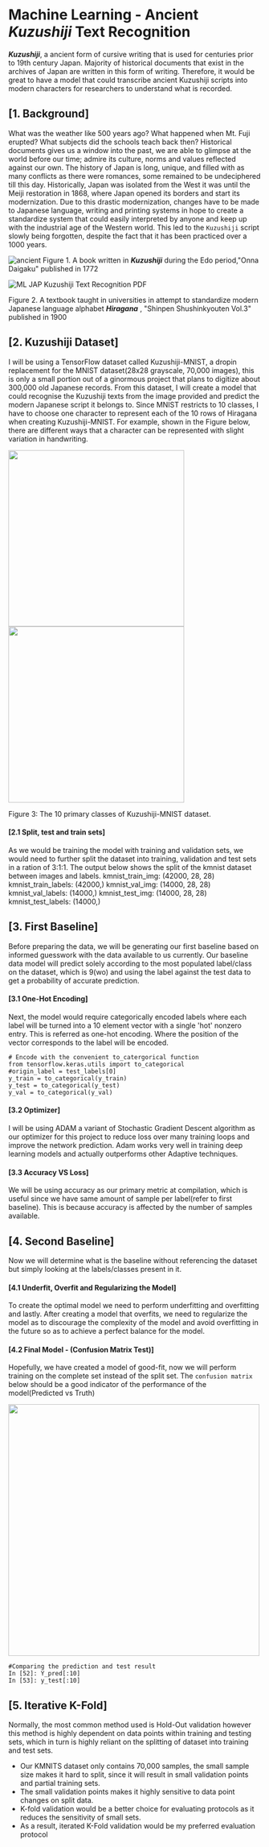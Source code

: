 # Machine Learning - Ancient *Kuzushiji* Text Recognition
***Kuzushiji***, a ancient form of cursive writing that is used for centuries prior to 19th century Japan. Majority of historical documents that exist in the archives of Japan are written in this form of writing. Therefore, it would be great to have a model that could transcribe ancient Kuzushiji scripts into modern characters for researchers to understand what is recorded.


## [1. Background]
What was the weather like 500 years ago? What happened when Mt. Fuji erupted? What subjects did the schools teach back then? Historical documents gives us a window into the past, we are able to glimpse at the world before our time; admire its culture, norms and values reflected against our own. The history of Japan is long, unique, and filled with as many conflicts as there were romances, some remained to be undeciphered till this day. Historically, Japan was isolated from the West it was until the Meiji restoration in 1868, where Japan opened its borders and start its modernization. Due to this drastic modernization, changes have to be made to Japanese language, writing and printing systems in hope to create a standardize system that could easily interpreted by anyone and keep up with the industrial age of the Western world. This led to the `Kuzushiji` script slowly being forgotten, despite the fact that it has been practiced over a 1000 years.

![ancient](https://github.com/RoninSanta/Machine_Learning-Classical_JAP_Literature_Text_Recognition/assets/109457795/86171251-6ded-4340-8b5c-5caae431d682)
Figure 1. A book written in ***Kuzushiji*** during the Edo period,"Onna Daigaku" published in 1772

![ML JAP Kuzushiji Text Recognition PDF](https://github.com/RoninSanta/Machine_Learning-Classical_JAP_Literature_Text_Recognition/assets/109457795/02556fcb-f6f8-4e88-a2e8-ecc593934c5d)

Figure 2. A textbook taught in universities in attempt to standardize modern Japanese language alphabet ***Hiragana*** , "Shinpen Shushinkyouten Vol.3" published in 1900


## [2. Kuzushiji Dataset]
I will be using a TensorFlow dataset called Kuzushiji-MNIST, a dropin replacement for the MNIST dataset(28x28 grayscale, 70,000 images), this is only a small portion out of a ginormous project that plans to digitize about 300,000 old Japanese records. From this dataset, I will create a model that could recognise the
Kuzushiji texts from the image provided and predict the modern Japanese script it belongs to. Since MNIST restricts to 10 classes, I have to choose one character to represent each of the 10 rows of Hiragana when creating Kuzushiji-MNIST. For example, shown in the Figure below, there are different ways that a character can be represented with slight variation in handwriting.

<img src="https://github.com/RoninSanta/Machine_Learning-Classical_JAP_Literature_Text_Recognition/assets/109457795/bea74f50-91d6-4bfa-90a7-aeb02ece7811" width="350" height="350">
<img src="https://github.com/RoninSanta/Machine_Learning-Classical_JAP_Literature_Text_Recognition/assets/109457795/9021d2a1-5690-46b0-b316-fb01e0033dc8" width="350" height="350">

Figure 3: The 10 primary classes of Kuzushiji-MNIST dataset.

#### [2.1 Split, test and train sets]
As we would be training the model with training and validation sets, we would need to further split the dataset into training, validation and test sets in a ration of 3:1:1. The output below shows the split of the kmnist dataset between images and labels.
kmnist_train_img: (42000, 28, 28)
kmnist_train_labels: (42000,)
kmnist_val_img: (14000, 28, 28)
kmnist_val_labels: (14000,)
kmnist_test_img: (14000, 28, 28)
kmnist_test_labels: (14000,)

## [3. First Baseline]
Before preparing the data, we will be generating our first baseline based on informed guesswork with the data available to us currently. Our baseline data model will predict solely according to the most populated label/class on the dataset, which is 9(wo) and using the label against the test data to get a probability of accurate prediction.

#### [3.1 One-Hot Encoding]
Next, the model would require categorically encoded labels where each label will be turned into a 10 element vector with a single 'hot' nonzero entry. This is referred as one-hot encoding. Where the position of the vector corresponds to the label will be encoded.

```
# Encode with the convenient to_catergorical function
from tensorflow.keras.utils import to_categorical
#origin_label = test_labels[0]
y_train = to_categorical(y_train)
y_test = to_categorical(y_test)
y_val = to_categorical(y_val)
```

#### [3.2 Optimizer]
I will be using ADAM a variant of Stochastic Gradient Descent algorithm as our optimizer for this project to reduce loss over many training loops and improve the network prediction. Adam  works very well in training deep learning models and actually outperforms other Adaptive techniques.

#### [3.3 Accuracy VS Loss]
We will be using accuracy as our primary metric at compilation, which is useful since we have same amount of sample per label(refer to first baseline). This is because accuracy is affected by the number of samples available.


## [4. Second Baseline]
Now we will determine what is the baseline without referencing the dataset but simply looking at the labels/classes present in it.

#### [4.1 Underfit, Overfit and Regularizing the Model]
To create the optimal model we need to perform underfitting and overfitting and lastly. After creating a model that overfits, we need to regularize the model as to discourage the complexity of the model and avoid overfitting in the future so as to achieve a perfect balance for the model.

#### [4.2 Final Model - (Confusion Matrix Test)]
Hopefully, we have created a model of good-fit, now we will perform training on the complete set instead of the split set. The `confusion matrix` below should be a good indicator of the performance of the model(Predicted vs Truth)

<img src="https://github.com/RoninSanta/Machine_Learning-Classical_JAP_Literature_Text_Recognition/assets/109457795/07360837-087f-4a34-a14a-61b4992b8d6a" width="500" height="500">

```
#Comparing the prediction and test result
In [52]: Y_pred[:10]
In [53]: y_test[:10]
```


## [5. Iterative K-Fold]
Normally, the most common method used is Hold-Out validation however this method is highly dependent on data points within training and testing sets, which in turn is highly reliant on the splitting of dataset into training and test sets.

- Our KMNITS dataset only contains 70,000 samples, the small sample size makes it hard to split, since it will result in small validation points and partial training sets.
- The small validation points makes it highly sensitive to data point changes on split data.
- K-fold validation would be a better choice for evaluating protocols as it reduces the sensitivity of small sets.
- As a result, iterated K-Fold validation would be my preferred evaluation protocol
